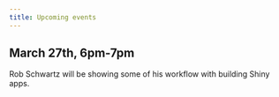 ```yaml
---
title: Upcoming events
---
```


## March 27th, 6pm-7pm 

Rob Schwartz will be showing some of his workflow with building Shiny apps. 